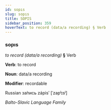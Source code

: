 ```yaml
---
id: sopıs
slug: sopıs
title: SOPIS
sidebar_position: 359
hoverText: to record (data/a recording) § Verb
---
```


### sopıs

*to record (data/a recording)* **§** Verb

**Verb**: to record

**Noun**: data/a recording

**Modifier**: recordable

Russian за́пись zápisʹ [ˈzapʲɪsʲ]

*Balto-Slavic Language Family*